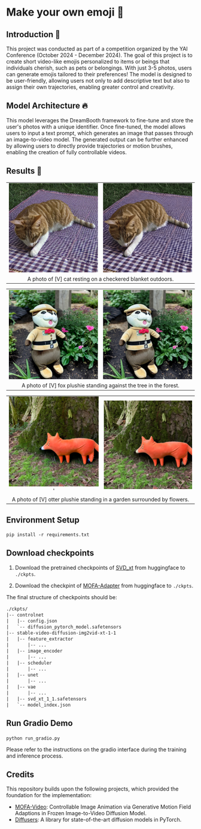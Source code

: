 # Make your own emoji 🤩

## Introduction 🐣
This project was conducted as part of a competition organized by the YAI Conference (October 2024 - December 2024).
The goal of this project is to create short video-like emojis personalized to items or beings that individuals cherish, such as pets or belongings. 
With just 3-5 photos, users can generate emojis tailored to their preferences! 
The model is designed to be user-friendly, allowing users not only to add descriptive text but also to assign their own trajectories, enabling greater control and creativity.

## Model Architecture 🔥
This model leverages the DreamBooth framework to fine-tune and store the user's photos with a unique identifier. 
Once fine-tuned, the model allows users to input a text prompt, which generates an image that passes through an image-to-video model. 
The generated output can be further enhanced by allowing users to directly provide trajectories or motion brushes, 
enabling the creation of fully controllable videos.

## Results 🐥

<table align="center">
  <tr>
    <td align="center">
      <img src="assets/images/1.png"/>
      <br />
    </td>
    </td>
    <td align="center">
      <img src="assets/videos/1.gif"/>
      <br />
    </td>
  </tr>
  <tr>
    <td colspan="3" align="center" style="border: none;">
      A photo of [V] cat resting on a checkered blanket outdoors.
    </td>
  </tr>
</table>

<table align="center">
  <tr>
    <td align="center">
      <img src="assets/images/2.png"/>
      <br />
    </td>
    </td>
    <td align="center">
      <img src="assets/videos/2.gif"/>
      <br />
    </td>
  </tr>
  <tr>
    <td colspan="3" align="center" style="border: none;">
      A photo of [V] fox plushie standing against the tree in the forest.
    </td>
  </tr>
</table>

<table align="center">
  <tr>
    <td align="center">
      <img src="assets/images/3.png"/>'
      <br />
    </td>
    </td>
    <td align="center">
      <img src="assets/videos/3.gif"/>
      <br />
    </td>
  </tr>
  <tr>
    <td colspan="3" align="center" style="border: none;">
      A photo of [V] otter plushie standing in a garden surrounded by flowers.
    </td>
  </tr>
</table>

## Environment Setup

`pip install -r requirements.txt`

## Download checkpoints

1. Download the pretrained checkpoints of [SVD_xt](https://huggingface.co/stabilityai/stable-video-diffusion-img2vid-xt-1-1) from huggingface to `./ckpts`.

2. Download the checkpint of [MOFA-Adapter](https://huggingface.co/MyNiuuu/MOFA-Video-Traj) from huggingface to `./ckpts`.

The final structure of checkpoints should be:

```text
./ckpts/
|-- controlnet
|   |-- config.json
|   `-- diffusion_pytorch_model.safetensors
|-- stable-video-diffusion-img2vid-xt-1-1
|   |-- feature_extractor
|       |-- ...
|   |-- image_encoder
|       |-- ...
|   |-- scheduler
|       |-- ...
|   |-- unet
|       |-- ...
|   |-- vae
|       |-- ...
|   |-- svd_xt_1_1.safetensors
|   `-- model_index.json
```

## Run Gradio Demo

`python run_gradio.py`

Please refer to the instructions on the gradio interface during the training and inference process.


## Credits
This repository builds upon the following projects, which provided the foundation for the implementation:

- [MOFA-Video](https://github.com/MyNiuuu/MOFA-Video/tree/main): Controllable Image Animation via Generative Motion Field Adaptions in Frozen Image-to-Video Diffusion Model.
- [Diffusers](https://github.com/huggingface/diffusers): A library for state-of-the-art diffusion models in PyTorch.


